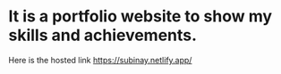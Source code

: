 # It is a portfolio website to show my skills and achievements.

Here is the hosted link https://subinay.netlify.app/

